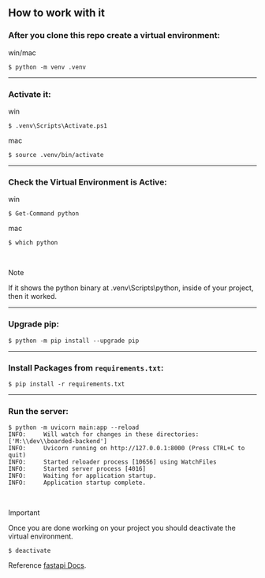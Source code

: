 ## How to work with it

### After you clone this repo create a virtual environment:

win/mac
```console
$ python -m venv .venv
```

---

### Activate it:

win
```console
$ .venv\Scripts\Activate.ps1
```

mac
```console
$ source .venv/bin/activate
```

---

### Check the Virtual Environment is Active:

win
```console
$ Get-Command python
```

mac
```console
$ which python
```

<br>

> [!NOTE]
> If it shows the python binary at .venv\Scripts\python, inside of your project, then it worked.

---

### Upgrade pip:

```console
$ python -m pip install --upgrade pip
```

---

### Install Packages from `requirements.txt`:

```console
$ pip install -r requirements.txt
```

---

### Run the server:

```console
$ python -m uvicorn main:app --reload
INFO:     Will watch for changes in these directories: ['M:\\dev\\boarded-backend']
INFO:     Uvicorn running on http://127.0.0.1:8000 (Press CTRL+C to quit)
INFO:     Started reloader process [10656] using WatchFiles
INFO:     Started server process [4016]
INFO:     Waiting for application startup.
INFO:     Application startup complete.
```

<br>

> [!IMPORTANT]
> Once you are done working on your project you should deactivate the virtual environment.
> ```console
> $ deactivate
> ```

Reference [fastapi Docs](https://fastapi.tiangolo.com/virtual-environments/#__tabbed_3_2).

